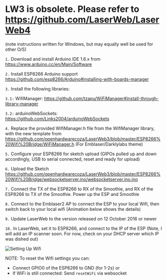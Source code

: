 # LW3 is obsolete. Please refer to https://github.com/LaserWeb/LaserWeb4


(note instructions written for Windows, but may equally well be used for other O/S)


`1.`  Download and install Arduino IDE 1.6.x from https://www.arduino.cc/en/Main/Software

`2.`  Install ESP8266 Arduino support https://github.com/esp8266/Arduino#installing-with-boards-manager

`3.`  Install the following libraries:

`3.1:`  WifiManager: https://github.com/tzapu/WiFiManager#install-through-library-manager

`3.2:`  arduinoWebSockets: https://github.com/Links2004/arduinoWebSockets

`4.` Replace the provided WifiManager.h file from the WifiManager library, with the new template from https://github.com/openhardwarecoza/LaserWeb3/blob/master/ESP8266%20Wifi%20Bridge/WiFiManager.h (For Emblaser/Darklylabs theme) 

`5.` Configure your ESP8266 for sketch upload (GIPOs pulled up and down accordingly, USB to serial connected, reset and ready for upload)

`6.`  Upload the Sketch https://github.com/openhardwarecoza/LaserWeb3/blob/master/ESP8266%20Wifi%20Bridge/websocketserver.ino/websocketserver.ino.ino

`7.`  Connect the TX of the ESP8266 to RX of the Smoothie, and RX of the ESP8266 to TX of the Smoothie. Power up the ESP and Smoothie

`8.`  Connect to the Emblaser2 AP to connect the ESP to your local Wifi, then switch back to your local wifi (Animation below shows the details)

`9.`  Update LaserWeb to the version released on 12 October 2016 or newer

`10.` In LaserWeb, set it to ESP8266, and connect to the IP of the ESP (Note, I will add an IP scanner soon. For now, check on your DHCP server which IP was dished out)

![Setting Up Wifi](wifibridge.gif)


NOTE: To reset the Wifi settings you can:
- Connect GPIO0 of the ESP8266 to GND (for 1-2s) or 
- If WiFi is still connected: Send `resetWiFi` via websocket

